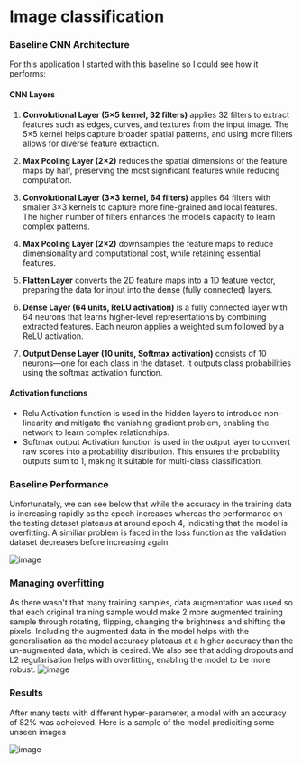# Image classification

### Baseline CNN Architecture

For this application I started with this baseline so I could see how it performs:

#### CNN Layers

1. **Convolutional Layer (5×5 kernel, 32 filters)** applies 32 filters to extract features such as edges, curves, and textures from the input image. The 5×5 kernel helps capture broader spatial patterns, and using more filters allows for diverse feature extraction.

2. **Max Pooling Layer (2×2)** reduces the spatial dimensions of the feature maps by half, preserving the most significant features while reducing computation.

3. **Convolutional Layer (3×3 kernel, 64 filters)** applies 64 filters with smaller 3×3 kernels to capture more fine-grained and local features. The higher number of filters enhances the model’s capacity to learn complex patterns.

4. **Max Pooling Layer (2×2)** downsamples the feature maps to reduce dimensionality and computational cost, while retaining essential features.

5. **Flatten Layer** converts the 2D feature maps into a 1D feature vector, preparing the data for input into the dense (fully connected) layers.

6. **Dense Layer (64 units, ReLU activation)** is a fully connected layer with 64 neurons that learns higher-level representations by combining extracted features. Each neuron applies a weighted sum followed by a ReLU activation.

7. **Output Dense Layer (10 units, Softmax activation)** consists of 10 neurons—one for each class in the dataset. It outputs class probabilities using the softmax activation function.

#### Activation functions
- Relu Activation function is used in the hidden layers to introduce non-linearity and mitigate the vanishing gradient problem, enabling the network to learn complex relationships.
- Softmax output Activation function is used in the output layer to convert raw scores into a probability distribution. This ensures the probability outputs sum to 1, making it suitable for multi-class classification.

### Baseline Performance

Unfortunately, we can see below that while the accuracy in the training data is increasing rapidly as the epoch increases whereas the performance on the testing dataset plateaus at around epoch 4, indicating that the model is overfitting. A similiar problem is faced in the loss function as the validation dataset decreases before increasing again.

![image](https://github.com/user-attachments/assets/b185e10f-5e4d-4b0c-adc9-65641b7ab05b)

### Managing overfitting

As there wasn't that many training samples, data augmentation was used so that each original training sample would make 2 more augmented training sample through rotating, flipping, changing the brightness and shifting the pixels. Including the augmented data in the model helps with the generalisation as the model accuracy plateaus at a higher accuracy than the un-augmented data, which is desired. We also see that adding dropouts and L2 regularisation helps with overfitting, enabling the model to be more robust.
![image](https://github.com/user-attachments/assets/5c90f425-6497-4ae9-9a1e-13572b96b31c)


### Results
After many tests with different hyper-parameter, a model with an accuracy of 82% was acheieved. Here is a sample of the model prediciting some unseen images

![image](https://github.com/user-attachments/assets/e0d956f4-f827-4954-9e53-79218d64cb88)



